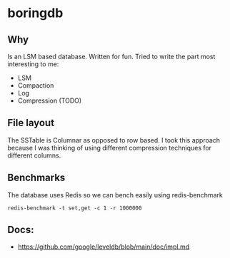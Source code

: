 # boringdb

## Why
Is an LSM based database. Written for fun. Tried to write the part most interesting to me:
* LSM
* Compaction
* Log
* Compression (TODO)

## File layout
The SSTable is Columnar as opposed to row based. I took this approach because I was thinking of using different compression techniques for different columns.

## Benchmarks
The database uses Redis so we can bench easily using redis-benchmark
```
redis-benchmark -t set,get -c 1 -r 1000000
```

## Docs:
* https://github.com/google/leveldb/blob/main/doc/impl.md
